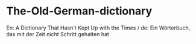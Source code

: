 # The-Old-German-dictionary
En: A Dictionary That Hasn't Kept Up with the Times / de: Ein Wörterbuch, das mit der Zeit nicht Schritt gehalten hat
